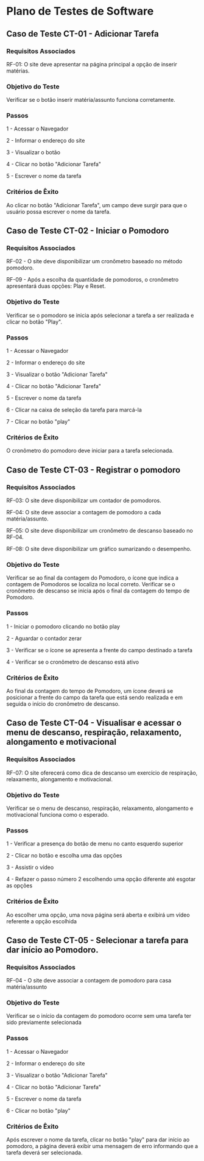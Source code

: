 # Plano de Testes de Software


## Caso de Teste CT-01 - Adicionar Tarefa

### Requisitos Associados
RF-01: O site deve apresentar na página principal a opção de inserir matérias.

### Objetivo do Teste
Verificar se o botão inserir matéria/assunto funciona corretamente.

### Passos 
1 - Acessar o Navegador

2 - Informar o endereço do site

3 - Visualizar o botão

4 - Clicar no botão "Adicionar Tarefa"

5 - Escrever o nome da tarefa

### Critérios de Êxito
Ao clicar no botão "Adicionar Tarefa", um campo deve surgir para que o usuário possa escrever o nome da tarefa.


## Caso de Teste CT-02 - Iniciar o Pomodoro

### Requisitos Associados

RF-02 - O site deve disponibilizar um cronômetro baseado no método pomodoro.

RF-09 - Após a escolha da quantidade de pomodoros, o cronômetro apresentará duas opções: Play e Reset.

### Objetivo do Teste

Verificar se o pomodoro se inicia após selecionar a tarefa a ser realizada e clicar no botão "Play".

### Passos

1 - Acessar o Navegador

2 - Informar o endereço do site

3 - Visualizar o botão "Adicionar Tarefa"

4 - Clicar no botão "Adicionar Tarefa"

5 - Escrever o nome da tarefa

6 - Clicar na caixa de seleção da tarefa para marcá-la

7 - Clicar no botão "play"


### Critérios de Êxito

O cronômetro do pomodoro deve iniciar para a tarefa selecionada.



## Caso de Teste CT-03 - Registrar o pomodoro

### Requisitos Associados

RF-03: O site deve disponibilizar um contador de pomodoros.

RF-04: O site deve associar a contagem de pomodoro a cada matéria/assunto.

RF-05: O site deve disponibilizar um cronômetro de descanso baseado no RF-04.

RF-08: O site deve disponibilizar um gráfico sumarizando o desempenho.

### Objetivo do Teste

Verificar se ao final da contagem do Pomodoro, o ícone que indica a contagem de Pomodoros se localiza no local correto. Verificar se o cronômetro de descanso se inicia após o final da contagem do tempo de Pomodoro.

### Passos

1 - Iniciar o pomodoro clicando no botão play

2 - Aguardar o contador zerar 

3 - Verificar se o ícone se apresenta a frente do campo destinado a tarefa

4 - Verificar se o cronômetro de descanso está ativo


### Critérios de Êxito

Ao final da contagem do tempo de Pomodoro, um ícone deverá se posicionar a frente do campo da tarefa que está sendo realizada e em seguida o início do cronômetro de descanso.



## Caso de Teste CT-04 - Visualisar e acessar o menu de descanso, respiração, relaxamento, alongamento e motivacional

### Requisitos Associados
RF-07: O site oferecerá como dica de descanso um exercício de respiração, relaxamento, alongamento e motivacional.

### Objetivo do Teste

Verificar se o menu de descanso, respiração, relaxamento, alongamento e motivacional funciona como o esperado.

### Passos

1 - Verificar a presença do botão de menu no canto esquerdo superior

2 - Clicar no botão e escolha uma das opções

3 - Assistir o vídeo

4 - Refazer o passo número 2 escolhendo uma opção diferente até esgotar as opções


### Critérios de Êxito

Ao escolher uma opção, uma nova página será aberta e exibirá um vídeo referente a opção escolhida

## Caso de Teste CT-05 - Selecionar a tarefa para dar início ao Pomodoro.

### Requisitos Associados

RF-04 - O site deve associar a contagem de pomodoro para casa matéria/assunto

### Objetivo do Teste

Verificar se o início da contagem do pomodoro ocorre sem uma tarefa ter sido previamente selecionada

### Passos

1 - Acessar o Navegador

2 - Informar o endereço do site

3 - Visualizar o botão "Adicionar Tarefa"

4 - Clicar no botão "Adicionar Tarefa"

5 - Escrever o nome da tarefa

6 - Clicar no botão "play"


### Critérios de Êxito

Após escrever o nome da tarefa, clicar no botão "play" para dar início ao pomodoro, a página deverá exibir uma mensagem de erro informando que a tarefa deverá ser selecionada.


